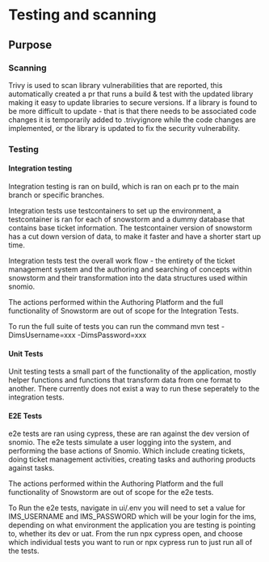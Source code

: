 # Testing and scanning

## Purpose

### Scanning
Trivy is used to scan library vulnerabilities that are reported, this automatically created a pr that runs a build & test with the updated library making it easy to update libraries to secure versions. If a library is found to be more difficult to update - that is that there needs to be associated code changes it is temporarily added to .trivyignore while the code changes are implemented, or the library is updated to fix the security vulnerability.

### Testing

#### Integration testing

Integration testing is ran on build, which is ran on each pr to the main branch or specific branches.

Integration tests use testcontainers to set up the environment, a testcontainer is ran for each of snowstorm and a dummy database that contains base ticket information. The testcontainer version of snowstorm has a cut down version of data, to make it faster and have a shorter start up time.

Integration tests test the overall work flow - the entirety of the ticket management system and the authoring and searching of concepts within snowstorm and their transformation into the data structures used within snomio.

The actions performed within the Authoring Platform and the full functionality of Snowstorm are out of scope for the Integration Tests.

To run the full suite of tests you can run the command mvn test -DimsUsername=xxx -DimsPassword=xxx

#### Unit Tests

Unit testing tests a small part of the functionality of the application, mostly helper functions and functions that transform data from one format to another. There currently does not exist a way to run these seperately to the integration tests.

#### E2E Tests

e2e tests are ran using cypress, these are ran against the dev version of snomio. The e2e tests simulate a user logging into the system, and performing the base actions of Snomio. Which include creating tickets, doing ticket management activities, creating tasks and authoring products against tasks.

The actions performed within the Authoring Platform and the full functionality of Snowstorm are out of scope for the e2e tests.

To Run the e2e tests, navigate in ui/.env you will need to set a value for IMS_USERNAME and IMS_PASSWORD which will be your login for the ims, depending on what environment the application you are testing is pointing to, whether its dev or uat. From the run npx cypress open, and choose which individual tests you want to run or npx cypress run to just run all of the tests.
